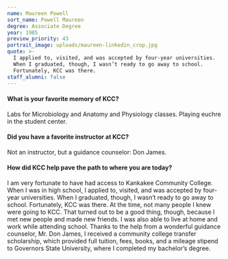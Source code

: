 ```yaml
---
name: Maureen Powell
sort_name: Powell Maureen
degree: Associate Degree
year: 1985
preview_priority: 43
portrait_image: uploads/maureen-linkedin_crop.jpg
quote: >-
  I applied to, visited, and was accepted by four-year universities.
  When I graduated, though, I wasn’t ready to go away to school.
  Fortunately, KCC was there.
staff_alumni: false
---
```


<h4 class="blue-heading-small">What is your favorite memory of KCC?</h4>

Labs for Microbiology and Anatomy and Physiology classes. Playing euchre in the student center.

<h4 class="blue-heading-small">Did you have a favorite instructor at KCC?</h4>

Not an instructor, but a guidance counselor: Don James.

<h4 class="blue-heading-small">How did KCC help pave the path to where you are today?</h4>

I am very fortunate to have had access to Kankakee Community College.  When I was in high school, I applied to, visited, and was accepted by four-year universities.  When I graduated, though, I wasn’t ready to go away to school.  Fortunately, KCC was there.  At the time, not many people I knew were going to KCC.  That turned out to be a good thing, though, because I met new people and made new friends.  I was also able to live at home and work while attending school.  Thanks to the help from a wonderful guidance counselor, Mr. Don James, I received a community college transfer scholarship, which provided full tuition, fees, books, and a mileage stipend to Governors State University, where I completed my bachelor’s degree.

